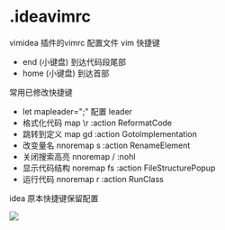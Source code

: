 # .ideavimrc
vimidea 插件的vimrc 配置文件
vim 快捷键
* end (小键盘) 到达代码段尾部
* home (小键盘) 到达首部

常用已修改快捷键 
* let mapleader=";" 配置 leader
* 格式化代码 map \r :action ReformatCode<CR>
* 跳转到定义 map gd :action Gotolmplementation
* 改变量名 nnoremap <leader>s :action RenameElement<CR>
* 关闭搜索高亮 nnoremap <leader>/ :nohl<CR>
* 显示代码结构 noremap <leader>fs :action FileStructurePopup<CR>
* 运行代码 nnoremap <leader>r :action RunClass<CR>
  
 
idea 原本快捷键保留配置

![](http://ww1.sinaimg.cn/large/006d4JA0ly1g2t35sb33vj30no0j1t9a.jpg)
